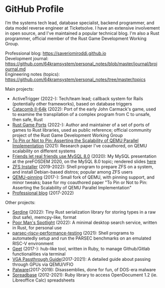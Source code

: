 # GitHub Profile

I’m the systems tech lead, database specialist, backend programmer, and data model reverse engineer at Ticketsolve. I have an extensive involvement in open source, and I've maintained a popular technical blog. I'm also a Rust programmer, official member of the Rust Game Development Working Group.

Professional blog: https://saveriomiroddi.github.io</br>
Development journal: https://github.com/64kramsystem/personal_notes/blob/master/journal/brojournal.md</br>
Engineering notes (topics): https://github.com/64kramsystem/personal_notes/tree/master/topics</br>

Main projects:

- ActiveTrigger (2022-): Tech/team lead; callback system for Rails (potentially other frameworks), based on database triggers
- [Catacomb II-64k](https://github.com/64kramsystem/catacomb_ii-64k) (2022): Port of the early John Carmack's game, used to examine the transpilation of a complex program from C to unsafe, then safe, Rust
- [Rust Game Ports](https://github.com/rust-gamedev/rust-game-ports) (2022-): Author and maintainer of a set of ports of games to Rust libraries, used as public reference; official community project of the Rust Game Development Working Group
- [To Pin or Not to Pin: Asserting the Scalability of QEMU Parallel Implementation](https://hal.archives-ouvertes.fr/hal-03417343) (2021): Research paper I've coauthored, on QEMU scalability on different systems
- [Friends let real friends use MySQL 8.0](https://github.com/64kramsystem/prefosdem-2020-presentation) (2020): My MySQL presentation at the preFOSDEM 2020, on the MySQL 8.0 topic; rendered slides [here](https://www.slideshare.net/SaverioM/friends-let-real-friends-use-mysql-80)
- [ZFS Installer](https://github.com/64kramsystem/zfs-installer) (2019-2022): Shell program to prepare ZFS on a system, and install Debian-based distros; popular among ZFS users
- [QEMU-pinning](https://github.com/64kramsystem/qemu-pinning) (2017-): Small fork of QEMU, with pinning support, and minor tweaks; base for my coauthored paper "To Pin or Not to Pin: Asserting the Scalability of QEMU Parallel Implementation"
- [Professional blog](https://saveriomiroddi.github.io) (2017-2022)

Other projects:

- [Serdine](https://github.com/64kramsystem/serdine) (2022): Tiny Rust serialization library for storing types in a raw (but safe), memcpy-like, format
- [Poor Man's Spotlight](https://github.com/64kramsystem/pm-spotlight) (2022): A minimal desktop search service, written in Rust, for personal use
- [parsec-riscv-performance-testing](https://github.com/64kramsystem/parsec-riscv-performance-testing) (2021): Shell programs to automatedly setup and run the PARSEC benchmarks on an emulated RISC-V environment
- [Geet](https://github.com/64kramsystem/geet) (2017-): hub-like tool, written in Ruby, to manage Github/Gitlab functionalities via terminal
- [VGA Passthrough Guide](https://github.com/64kramsystem/vga-passthrough)(2017-2021): A detailed guide about passing through GPUs via QEMU/VFIO
- [Palware](https://github.com/64kramsystem/palware)(2017-2019): Disassemblies, done for fun, of DOS-era malware
- [Spreadbase](https://github.com/64kramsystem/spreadbase) (2012-2021): Ruby library to access OpenDocument 1.2 (ie. Libreoffice Calc) spreadsheets

<!--
Cheesiness warning!

<a href="https://github.com/anuraghazra/github-readme-stats">
  <img align="center" src="https://github-readme-stats.vercel.app/api?username=64kramsystem&include_all_commits=true&show_icons=true" />
</a>
-->

<!--
Removed:

[![Readme Card](https://github-readme-stats.vercel.app/api/pin/?username=64kramsystem&repo=zfs-installer)](https://github.com/64kramsystem/zfs-installer)
[![Readme Card](https://github-readme-stats.vercel.app/api/pin/?username=64kramsystem&repo=qemu-pinning)](https://github.com/64kramsystem/qemu-pinning)
[![Readme Card](https://github-readme-stats.vercel.app/api/pin/?username=64kramsystem&repo=parsec-riscv-performance-testing)](https://github.com/64kramsystem/parsec-riscv-performance-testing)
[![Readme Card](https://github-readme-stats.vercel.app/api/pin/?username=64kramsystem&repo=prefosdem-2020-presentation)](https://github.com/64kramsystem/prefosdem-2020-presentation)
-->
